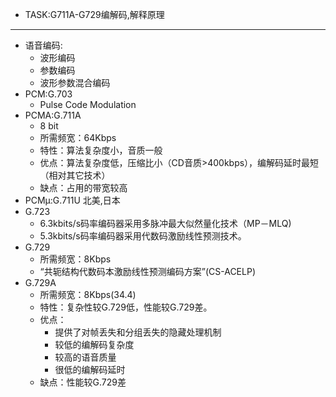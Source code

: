 - TASK:G711A-G729编解码,解释原理
---
- 语音编码:
	- 波形编码
	- 参数编码
	- 波形参数混合编码
- PCM:G.703
	- Pulse Code Modulation
- PCMA:G.711A
	- 8 bit
	- 所需频宽：64Kbps
	- 特性：算法复杂度小，音质一般
	- 优点：算法复杂度低，压缩比小（CD音质>400kbps），编解码延时最短（相对其它技术）
	- 缺点：占用的带宽较高
- PCMμ:G.711U 北美,日本
- G.723
	- 6.3kbits/s码率编码器采用多脉冲最大似然量化技术（MP－MLQ)
	- 5.3kbits/s码率编码器采用代数码激励线性预测技术。
- G.729
	- 所需频宽：8Kbps
	- “共轭结构代数码本激励线性预测编码方案”(CS-ACELP)
- G.729A
	- 所需频宽：8Kbps(34.4)
	- 特性：复杂性较G.729低，性能较G.729差。
	- 优点：
		- 提供了对帧丢失和分组丢失的隐藏处理机制
		- 较低的编解码复杂度
		- 较高的语音质量
		- 很低的编解码延时
	- 缺点：性能较G.729差
